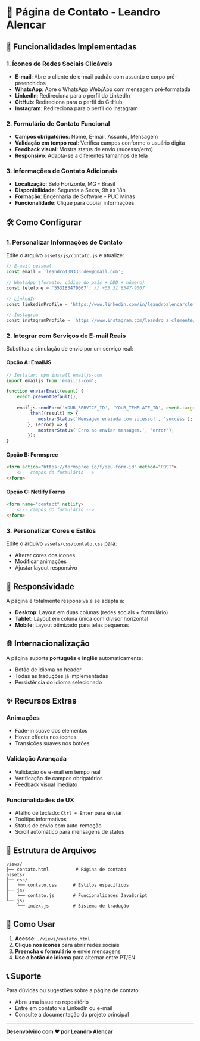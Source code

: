 # 📧 Página de Contato - Leandro Alencar

## 🚀 Funcionalidades Implementadas

### 1. **Ícones de Redes Sociais Clicáveis**
- **E-mail**: Abre o cliente de e-mail padrão com assunto e corpo pré-preenchidos
- **WhatsApp**: Abre o WhatsApp Web/App com mensagem pré-formatada
- **LinkedIn**: Redireciona para o perfil do LinkedIn
- **GitHub**: Redireciona para o perfil do GitHub
- **Instagram**: Redireciona para o perfil do Instagram

### 2. **Formulário de Contato Funcional**
- **Campos obrigatórios**: Nome, E-mail, Assunto, Mensagem
- **Validação em tempo real**: Verifica campos conforme o usuário digita
- **Feedback visual**: Mostra status de envio (sucesso/erro)
- **Responsivo**: Adapta-se a diferentes tamanhos de tela

### 3. **Informações de Contato Adicionais**
- **Localização**: Belo Horizonte, MG - Brasil
- **Disponibilidade**: Segunda a Sexta, 9h às 18h
- **Formação**: Engenharia de Software - PUC Minas
- **Funcionalidade**: Clique para copiar informações

## 🛠️ Como Configurar

### 1. **Personalizar Informações de Contato**
Edite o arquivo `assets/js/contato.js` e atualize:

```javascript
// E-mail pessoal
const email = 'leandro130333.dev@gmail.com';

// WhatsApp (formato: código do país + DDD + número)
const telefone = '553183479067'; // +55 31 8347-9067

// LinkedIn
const linkedinProfile = 'https://www.linkedin.com/in/leandroalencarclemente/';

// Instagram
const instagramProfile = 'https://www.instagram.com/leandro_a_clemente/';
```

### 2. **Integrar com Serviços de E-mail Reais**
Substitua a simulação de envio por um serviço real:

#### **Opção A: EmailJS**
```javascript
// Instalar: npm install emailjs-com
import emailjs from 'emailjs-com';

function enviarEmail(event) {
    event.preventDefault();
    
    emailjs.sendForm('YOUR_SERVICE_ID', 'YOUR_TEMPLATE_ID', event.target, 'YOUR_USER_ID')
        .then((result) => {
            mostrarStatus('Mensagem enviada com sucesso!', 'success');
        }, (error) => {
            mostrarStatus('Erro ao enviar mensagem.', 'error');
        });
}
```

#### **Opção B: Formspree**
```html
<form action="https://formspree.io/f/seu-form-id" method="POST">
    <!-- campos do formulário -->
</form>
```

#### **Opção C: Netlify Forms**
```html
<form name="contact" netlify>
    <!-- campos do formulário -->
</form>
```

### 3. **Personalizar Cores e Estilos**
Edite o arquivo `assets/css/contato.css` para:
- Alterar cores dos ícones
- Modificar animações
- Ajustar layout responsivo

## 📱 Responsividade

A página é totalmente responsiva e se adapta a:
- **Desktop**: Layout em duas colunas (redes sociais + formulário)
- **Tablet**: Layout em coluna única com divisor horizontal
- **Mobile**: Layout otimizado para telas pequenas

## 🌐 Internacionalização

A página suporta **português** e **inglês** automaticamente:
- Botão de idioma no header
- Todas as traduções já implementadas
- Persistência do idioma selecionado

## ✨ Recursos Extras

### **Animações**
- Fade-in suave dos elementos
- Hover effects nos ícones
- Transições suaves nos botões

### **Validação Avançada**
- Validação de e-mail em tempo real
- Verificação de campos obrigatórios
- Feedback visual imediato

### **Funcionalidades de UX**
- Atalho de teclado: `Ctrl + Enter` para enviar
- Tooltips informativos
- Status de envio com auto-remoção
- Scroll automático para mensagens de status

## 🔧 Estrutura de Arquivos

```
views/
├── contato.html          # Página de contato
assets/
├── css/
│   └── contato.css      # Estilos específicos
├── js/
│   └── contato.js       # Funcionalidades JavaScript
└── js/
    └── index.js         # Sistema de tradução
```

## 🚀 Como Usar

1. **Acesse**: `./views/contato.html`
2. **Clique nos ícones** para abrir redes sociais
3. **Preencha o formulário** e envie mensagens
4. **Use o botão de idioma** para alternar entre PT/EN

## 📞 Suporte

Para dúvidas ou sugestões sobre a página de contato:
- Abra uma issue no repositório
- Entre em contato via LinkedIn ou e-mail
- Consulte a documentação do projeto principal

---

**Desenvolvido com ❤️ por Leandro Alencar**

